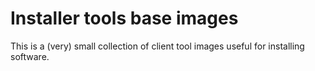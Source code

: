 # Installer tools base images

This is a (very) small collection of client tool images useful for installing software.
